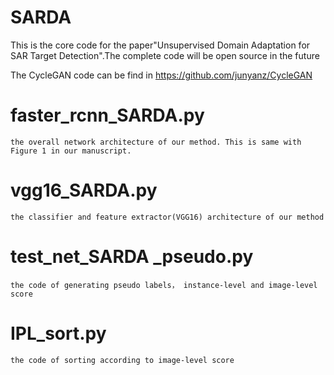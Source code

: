 # SARDA
This is the core code for the paper"Unsupervised Domain Adaptation for SAR Target Detection".The complete code will be open source in the future

The CycleGAN code can be find in  https://github.com/junyanz/CycleGAN

# faster_rcnn_SARDA.py 
    the overall network architecture of our method. This is same with Figure 1 in our manuscript.
# vgg16_SARDA.py
    the classifier and feature extractor(VGG16) architecture of our method
# test_net_SARDA _pseudo.py
    the code of generating pseudo labels， instance-level and image-level score
# IPL_sort.py
    the code of sorting according to image-level score
